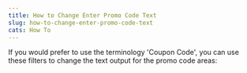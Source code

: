 ```yaml
---
title: How to Change Enter Promo Code Text
slug: how-to-change-enter-promo-code-text
cats: How To
---
```


 If you would prefer to use the terminology 'Coupon Code', you can use these filters to change the text output for the promo code areas:

<script src="https://gist.github.com/EldonYoder/427d25f03c11f104fb7e92876e9c8710.js" type="text/javascript"></script>
